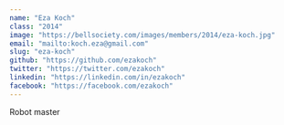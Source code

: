 ```yaml
---
name: "Eza Koch"
class: "2014"
image: "https://bellsociety.com/images/members/2014/eza-koch.jpg"
email: "mailto:koch.eza@gmail.com"
slug: "eza-koch"
github: "https://github.com/ezakoch"
twitter: "https://twitter.com/ezakoch"
linkedin: "https://linkedin.com/in/ezakoch"
facebook: "https://facebook.com/ezakoch"
---
```

Robot master